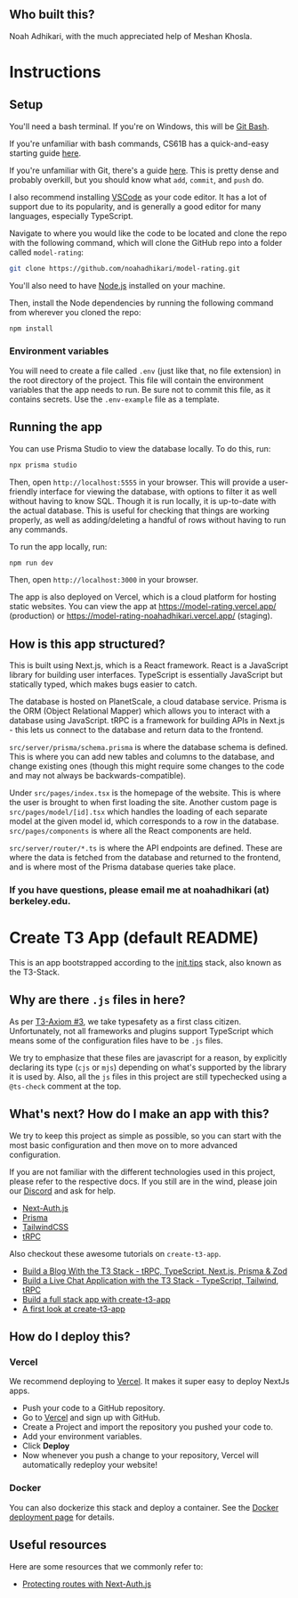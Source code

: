 ## Who built this?
Noah Adhikari, with the much appreciated help of Meshan Khosla.

# Instructions

## Setup

You'll need a bash terminal. If you're on Windows, this will be [Git Bash](https://git-scm.com/downloads).

If you're unfamiliar with bash commands, CS61B has a quick-and-easy starting guide [here](https://fa22.datastructur.es/materials/lab/lab01/#the-terminal).

If you're unfamiliar with Git, there's a guide [here](https://fa22.datastructur.es/materials/guides/git/). This is pretty dense and probably overkill, but you should know what `add`, `commit`, and `push` do.

I also recommend installing [VSCode](https://code.visualstudio.com/) as your code editor. It has a lot of support due to its popularity, and is generally a good editor for many languages, especially TypeScript.

Navigate to where you would like the code to be located and clone the repo with the following command, which will clone the GitHub repo into a folder called `model-rating`:
```bash
git clone https://github.com/noahadhikari/model-rating.git
```

You'll also need to have [Node.js](https://nodejs.org/en/) installed on your machine.

Then, install the Node dependencies by running the following command from wherever you cloned the repo:

```bash
npm install
```

### Environment variables
You will need to create a file called `.env` (just like that, no file extension) in the root directory of the project. This file will contain the environment variables that the app needs to run. Be sure not to commit this file, as it contains secrets. Use the `.env-example` file as a template. 

## Running the app
You can use Prisma Studio to view the database locally. To do this, run:
```bash
npx prisma studio
```
Then, open `http://localhost:5555` in your browser. This will provide a user-friendly interface for viewing the database, with options to filter it as well without having to know SQL. Though it is run locally, it is up-to-date with the actual database. This is useful for checking that things are working properly, as well as adding/deleting a handful of rows without having to run any commands.

To run the app locally, run:
```bash
npm run dev
```
Then, open `http://localhost:3000` in your browser.

The app is also deployed on Vercel, which is a cloud platform for hosting static websites. You can view the app at https://model-rating.vercel.app/ (production) or https://model-rating-noahadhikari.vercel.app/ (staging).


## How is this app structured?
This is built using Next.js, which is a React framework. React is a JavaScript library for building user interfaces. TypeScript is essentially JavaScript but statically typed, which makes bugs easier to catch. 

The database is hosted on PlanetScale, a cloud database service. Prisma is the ORM (Object Relational Mapper) which allows you to interact with a database using JavaScript. tRPC is a framework for building APIs in Next.js - this lets us connect to the database and return data to the frontend.

`src/server/prisma/schema.prisma` is where the database schema is defined. This is where you can add new tables and columns to the database, and change existing ones (though this might require some changes to the code and may not always be backwards-compatible).

Under `src/pages/index.tsx` is the homepage of the website. This is where the user is brought to when first loading the site. Another custom page is `src/pages/model/[id].tsx` which handles the loading of each separate model at the given model id, which corresponds to a row in the database. `src/pages/components` is where all the React components are held.

`src/server/router/*.ts` is where the API endpoints are defined. These are where the data is fetched from the database and returned to the frontend, and is where most of the Prisma database queries take place.

### If you have questions, please email me at noahadhikari (at) berkeley.edu.

<!--  -->
<!-- Below is the default README when creating a T3 app -->
<!--  -->

# Create T3 App (default README)

This is an app bootstrapped according to the [init.tips](https://init.tips) stack, also known as the T3-Stack.

## Why are there `.js` files in here?

As per [T3-Axiom #3](https://github.com/t3-oss/create-t3-app/tree/next#3-typesafety-isnt-optional), we take typesafety as a first class citizen. Unfortunately, not all frameworks and plugins support TypeScript which means some of the configuration files have to be `.js` files.

We try to emphasize that these files are javascript for a reason, by explicitly declaring its type (`cjs` or `mjs`) depending on what's supported by the library it is used by. Also, all the `js` files in this project are still typechecked using a `@ts-check` comment at the top.

## What's next? How do I make an app with this?

We try to keep this project as simple as possible, so you can start with the most basic configuration and then move on to more advanced configuration.

If you are not familiar with the different technologies used in this project, please refer to the respective docs. If you still are in the wind, please join our [Discord](https://t3.gg/discord) and ask for help.

- [Next-Auth.js](https://next-auth.js.org)
- [Prisma](https://prisma.io)
- [TailwindCSS](https://tailwindcss.com)
- [tRPC](https://trpc.io)

Also checkout these awesome tutorials on `create-t3-app`.

- [Build a Blog With the T3 Stack - tRPC, TypeScript, Next.js, Prisma & Zod](https://www.youtube.com/watch?v=syEWlxVFUrY)
- [Build a Live Chat Application with the T3 Stack - TypeScript, Tailwind, tRPC](https://www.youtube.com/watch?v=dXRRY37MPuk)
- [Build a full stack app with create-t3-app](https://www.nexxel.dev/blog/ct3a-guestbook)
- [A first look at create-t3-app](https://dev.to/ajcwebdev/a-first-look-at-create-t3-app-1i8f)

## How do I deploy this?

### Vercel

We recommend deploying to [Vercel](https://vercel.com/?utm_source=t3-oss&utm_campaign=oss). It makes it super easy to deploy NextJs apps.

- Push your code to a GitHub repository.
- Go to [Vercel](https://vercel.com/?utm_source=t3-oss&utm_campaign=oss) and sign up with GitHub.
- Create a Project and import the repository you pushed your code to.
- Add your environment variables.
- Click **Deploy**
- Now whenever you push a change to your repository, Vercel will automatically redeploy your website!

### Docker

You can also dockerize this stack and deploy a container. See the [Docker deployment page](https://create-t3-app-nu.vercel.app/en/deployment/docker) for details.

## Useful resources

Here are some resources that we commonly refer to:

- [Protecting routes with Next-Auth.js](https://next-auth.js.org/configuration/nextjs#unstable_getserversession)
